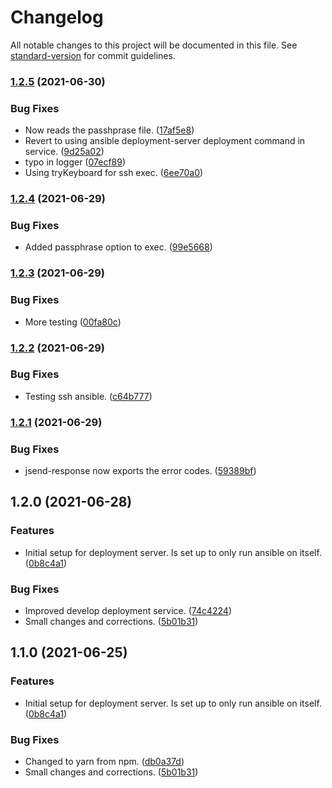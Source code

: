 # Changelog

All notable changes to this project will be documented in this file. See [standard-version](https://github.com/conventional-changelog/standard-version) for commit guidelines.

### [1.2.5](https://github.com/tv2/tv2-sofie-deployment-server/compare/v1.2.4...v1.2.5) (2021-06-30)


### Bug Fixes

* Now reads the passhprase file. ([17af5e8](https://github.com/tv2/tv2-sofie-deployment-server/commit/17af5e8cf8cae601209e8a8d17d90bf8663b9a58))
* Revert to using ansible deployment-server deployment command in service. ([9d25a02](https://github.com/tv2/tv2-sofie-deployment-server/commit/9d25a0202191bbd358d6faeae9f32c6569e7b94b))
* typo in logger ([07ecf89](https://github.com/tv2/tv2-sofie-deployment-server/commit/07ecf890a8ec3f6d42a1e98ec69d8e2fd9c38d19))
* Using tryKeyboard for ssh exec. ([6ee70a0](https://github.com/tv2/tv2-sofie-deployment-server/commit/6ee70a045178dbfbad45c97013b4d2f806d74dff))

### [1.2.4](https://github.com/tv2/tv2-sofie-deployment-server/compare/v1.2.3...v1.2.4) (2021-06-29)


### Bug Fixes

* Added passphrase option to exec. ([99e5668](https://github.com/tv2/tv2-sofie-deployment-server/commit/99e56683f77842b600edd83a6b91d7301ddb2d4b))

### [1.2.3](https://github.com/tv2/tv2-sofie-deployment-server/compare/v1.1.0...v1.2.3) (2021-06-29)


### Bug Fixes

* More testing ([00fa80c](https://github.com/tv2/tv2-sofie-deployment-server/commit/00fa80c0851cf4d5ede370ef40efd6178d527308))

### [1.2.2](https://github.com/tv2/tv2-sofie-deployment-server/compare/v1.2.1...v1.2.2) (2021-06-29)


### Bug Fixes

* Testing ssh ansible. ([c64b777](https://github.com/tv2/tv2-sofie-deployment-server/commit/c64b77784c5ae18dba06255868adb69457814791))

### [1.2.1](https://github.com/tv2/tv2-sofie-deployment-server/compare/v1.1.0...v1.2.1) (2021-06-29)


### Bug Fixes

* jsend-response now exports the error codes. ([59389bf](https://github.com/tv2/tv2-sofie-deployment-server/commit/59389bfb05d9fc46be4d947096879d2f7a08049c))

## 1.2.0 (2021-06-28)


### Features

* Initial setup for deployment server. Is set up to only run ansible on itself. ([0b8c4a1](https://github.com/tv2/tv2-sofie-deployment-server/commit/0b8c4a1b8bdce56e4c83e601b9053a68f9b3a6cf))


### Bug Fixes

* Improved develop deployment service. ([74c4224](https://github.com/tv2/tv2-sofie-deployment-server/commit/74c4224a4283031ff7dd0ada55a3773ebb8b802a))
* Small changes and corrections. ([5b01b31](https://github.com/tv2/tv2-sofie-deployment-server/commit/5b01b31e46f6610a171b58a43bcdfcedc5d1feb2))

## 1.1.0 (2021-06-25)


### Features

* Initial setup for deployment server. Is set up to only run ansible on itself. ([0b8c4a1](https://github.com/tv2/tv2-sofie-deployment-server/commit/0b8c4a1b8bdce56e4c83e601b9053a68f9b3a6cf))


### Bug Fixes

* Changed to yarn from npm. ([db0a37d](https://github.com/tv2/tv2-sofie-deployment-server/commit/db0a37ddae33cf2511251d6783af9fddd80011d0))
* Small changes and corrections. ([5b01b31](https://github.com/tv2/tv2-sofie-deployment-server/commit/5b01b31e46f6610a171b58a43bcdfcedc5d1feb2))
